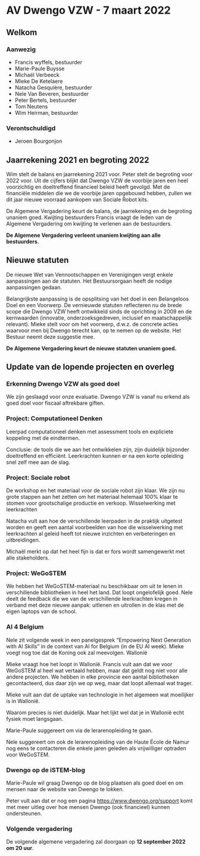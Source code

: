 # AV Dwengo VZW - 7 maart 2022

## Welkom

### Aanwezig

- Francis wyffels, bestuurder
- Marie-Paule Buysse
- Michaël Verbeeck
- Mieke De Ketelaere
- Natacha Gesquière, bestuurder
- Nele Van Beveren, bestuurder
- Peter Bertels, bestuurder
- Tom Neutens
- Wim Heirman, bestuurder

### Verontschuldigd

- Jeroen Bourgonjon

## Jaarrekening 2021 en begroting 2022

Wim stelt de balans en jaarrekening 2021 voor. Peter stelt de begroting voor 2022 voor. 
Uit de cijfers blijkt dat Dwengo VZW de voorbije jaren een heel voorzichtig en doeltreffend financieel beleid heeft gevolgd. Met de financiële middelen die we de voorbije jaren opgebouwd hebben, zullen we dit jaar nieuwe voorraad aankopen van Sociale Robot kits.

De Algemene Vergadering keurt de balans, de jaarrekening en de begroting unaniem goed.
Kwijting bestuurders
Francis vraagt de leden van de Algemene Vergadering om kwijting te verlenen aan de bestuurders.

**De Algemene Vergadering verleent unaniem kwijting aan alle bestuurders.**

## Nieuwe statuten

De nieuwe Wet van Vennootschappen en Verenigingen vergt enkele aanpassingen aan de statuten. Het Bestuursorgaan heeft de nodige aanpassingen gedaan.

Belangrijkste aanpassing is de opsplitsing van het doel in een Belangeloos Doel en een Voorwerp. De vernieuwde  statuten reflecteren nu de brede scope die Dwengo VZW heeft ontwikkeld sinds de oprichting in 2009 en de kernwaarden (innovatie, onderzoeksgedreven, inclusief en maatschappelijk relevant). 
Mieke stelt voor om het voorwerp, d.w.z. de concrete acties waarvoor men bij Dwengo terecht kan, op te nemen op de website. Het Bestuur neemt deze suggestie mee.

**De Algemene Vergadering keurt de nieuwe statuten unaniem goed.**

## Update van de lopende projecten en overleg

### Erkenning Dwengo VZW als goed doel

We zijn geslaagd voor onze evaluatie. Dwengo VZW is vanaf nu erkend als goed doel voor fiscaal aftrekbare giften. 

### Project: Computationeel Denken

Leerpad computationeel denken met assessment tools en expliciete koppeling met de eindtermen.

Conclusie: de tools die we aan het ontwikkelen zijn, zijn duidelijk bijzonder doeltreffend en efficiënt. Leerkrachten kunnen er na een korte opleiding snel zelf mee aan de slag.

### Project: Sociale robot

De workshop en het materiaal voor de sociale robot zijn klaar. We zijn nu grote stappen aan het zetten om het materiaal helemaal 100% klaar te stomen voor grootschalige productie en verkoop.
Wisselwerking met leerkrachten

Natacha vult aan hoe de verschillende leerpaden in de praktijk uitgetest worden en geeft een aantal voorbeelden van hoe die wisselwerking met leerkrachten al geleid heeft tot nieuwe inzichten en verbeteringen en uitbreidingen.

Michaël merkt op dat het heel fijn is dat er fors wordt samengewerkt met alle stakeholders.

### Project: WeGoSTEM

We hebben het WeGoSTEM-materiaal nu beschikbaar om uit te lenen in verschillende bibliotheken in heel het land. Dat loopt ongelofelijk goed.
Nele deelt de feedback die we van de verschillende leerkrachten kregen in verband met deze nieuwe aanpak: uitlenen en uitrollen in de klas met de eigen laptops van de school.

### AI 4 Belgium

Nele zit volgende week in een panelgesprek “Empowering Next Generation with AI Skills” in de context van AI for Belgium (in de EU AI week). Mieke voegt nog toe dat de Koning ook zal meevolgen.
Wallonië

Mieke vraagt hoe het loopt in Wallonië. Francis vult aan dat we voor WeGoSTEM al heel wat vertaald hebben, maar dat geldt nog niet voor alle andere projecten. We hebben in elke provincie een aantal bibliotheken gecontacteerd, dus daar zijn we op weg, maar dat loopt allemaal wat trager.

Mieke vult aan dat de uptake van technologie in het algemeen wat moeilijker is in Wallonië.

Waarom precies is niet duidelijk. Maar het lijkt wel dat je in Wallonië echt fysiek moet langsgaan.

Marie-Paule suggereert om via de lerarenopleiding te gaan.

Nele suggereert om ook de lerarenopleiding van de Haute École de Namur nog eens te contacteren die enkele jaren geleden als vrijwilliger optraden voor WeGoSTEM.

### Dwengo op de iSTEM-blog

Marie-Paule wil graag Dwengo op de blog plaatsen als goed doel en om mensen naar de website van Dwengo te lokken. 

Peter vult aan dat er nog een pagina https://www.dwengo.org/support komt met meer uitleg over hoe mensen Dwengo (ook financieel) kunnen ondersteunen.

### Volgende vergadering

De volgende algemene vergadering zal doorgaan op **12 september 2022 om 20 uur**. 




